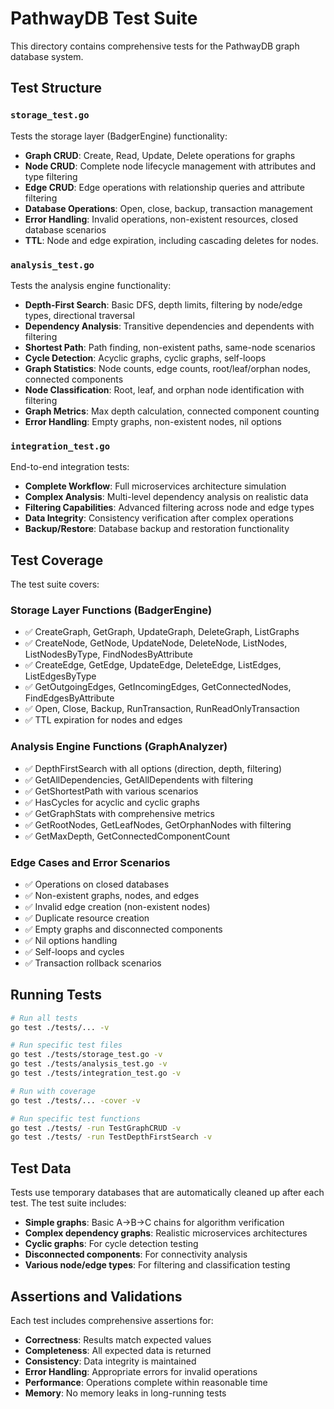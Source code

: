 # PathwayDB Test Suite

This directory contains comprehensive tests for the PathwayDB graph database system.

## Test Structure

### `storage_test.go`
Tests the storage layer (BadgerEngine) functionality:
- **Graph CRUD**: Create, Read, Update, Delete operations for graphs
- **Node CRUD**: Complete node lifecycle management with attributes and type filtering
- **Edge CRUD**: Edge operations with relationship queries and attribute filtering
- **Database Operations**: Open, close, backup, transaction management
- **Error Handling**: Invalid operations, non-existent resources, closed database scenarios
- **TTL**: Node and edge expiration, including cascading deletes for nodes.

### `analysis_test.go`
Tests the analysis engine functionality:
- **Depth-First Search**: Basic DFS, depth limits, filtering by node/edge types, directional traversal
- **Dependency Analysis**: Transitive dependencies and dependents with filtering
- **Shortest Path**: Path finding, non-existent paths, same-node scenarios
- **Cycle Detection**: Acyclic graphs, cyclic graphs, self-loops
- **Graph Statistics**: Node counts, edge counts, root/leaf/orphan nodes, connected components
- **Node Classification**: Root, leaf, and orphan node identification with filtering
- **Graph Metrics**: Max depth calculation, connected component counting
- **Error Handling**: Empty graphs, non-existent nodes, nil options

### `integration_test.go`
End-to-end integration tests:
- **Complete Workflow**: Full microservices architecture simulation
- **Complex Analysis**: Multi-level dependency analysis on realistic data
- **Filtering Capabilities**: Advanced filtering across node and edge types
- **Data Integrity**: Consistency verification after complex operations
- **Backup/Restore**: Database backup and restoration functionality

## Test Coverage

The test suite covers:

### Storage Layer Functions (BadgerEngine)
- ✅ CreateGraph, GetGraph, UpdateGraph, DeleteGraph, ListGraphs
- ✅ CreateNode, GetNode, UpdateNode, DeleteNode, ListNodes, ListNodesByType, FindNodesByAttribute
- ✅ CreateEdge, GetEdge, UpdateEdge, DeleteEdge, ListEdges, ListEdgesByType
- ✅ GetOutgoingEdges, GetIncomingEdges, GetConnectedNodes, FindEdgesByAttribute
- ✅ Open, Close, Backup, RunTransaction, RunReadOnlyTransaction
- ✅ TTL expiration for nodes and edges

### Analysis Engine Functions (GraphAnalyzer)
- ✅ DepthFirstSearch with all options (direction, depth, filtering)
- ✅ GetAllDependencies, GetAllDependents with filtering
- ✅ GetShortestPath with various scenarios
- ✅ HasCycles for acyclic and cyclic graphs
- ✅ GetGraphStats with comprehensive metrics
- ✅ GetRootNodes, GetLeafNodes, GetOrphanNodes with filtering
- ✅ GetMaxDepth, GetConnectedComponentCount

### Edge Cases and Error Scenarios
- ✅ Operations on closed databases
- ✅ Non-existent graphs, nodes, and edges
- ✅ Invalid edge creation (non-existent nodes)
- ✅ Duplicate resource creation
- ✅ Empty graphs and disconnected components
- ✅ Nil options handling
- ✅ Self-loops and cycles
- ✅ Transaction rollback scenarios

## Running Tests

```bash
# Run all tests
go test ./tests/... -v

# Run specific test files
go test ./tests/storage_test.go -v
go test ./tests/analysis_test.go -v
go test ./tests/integration_test.go -v

# Run with coverage
go test ./tests/... -cover -v

# Run specific test functions
go test ./tests/ -run TestGraphCRUD -v
go test ./tests/ -run TestDepthFirstSearch -v
```

## Test Data

Tests use temporary databases that are automatically cleaned up after each test. The test suite includes:

- **Simple graphs**: Basic A->B->C chains for algorithm verification
- **Complex dependency graphs**: Realistic microservices architectures
- **Cyclic graphs**: For cycle detection testing
- **Disconnected components**: For connectivity analysis
- **Various node/edge types**: For filtering and classification testing

## Assertions and Validations

Each test includes comprehensive assertions for:
- **Correctness**: Results match expected values
- **Completeness**: All expected data is returned
- **Consistency**: Data integrity is maintained
- **Error Handling**: Appropriate errors for invalid operations
- **Performance**: Operations complete within reasonable time
- **Memory**: No memory leaks in long-running tests
